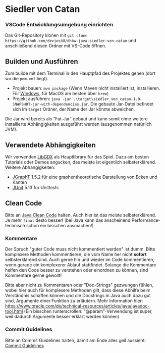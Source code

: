 # Siedler von Catan

### VSCode Entwicklungsumgebung einrichten

Das Git-Repository klonen mit `git clone https://github.com/devjosh8/dhbw-java-siedler-von-catan` und anschließend diesen Ordner mit VS-Code öffnen.

## Builden und Ausführen

Zum builde mit dem Terminal in den Hauptpfad des Projektes gehen (dort wo die `pom.xml` liegt).
- Projekt bauen: `mvn package` (Wenn Maven nicht installiert ist, installieren. Für [Windows](https://maven.apache.org/), für MacOS am besten über `brew`)
- Projekt ausführen: `java -jar .\target\siedler_von_catan-1.0-SNAPSHOT-jar-with-dependencies.jar`. Die gebaute Jar-Datei befindet sich im `target` Ordner, der Name der Jar könnte abweichen.

Die Jar wird bereits als "Fat-Jar" gebaut und kann somit ohne weitere installierte Abhängigkeiten ausgeführt werden (ausgenommen natürlich JVM).

## Verwendete Abhängigkeiten

Wir verwenden [LibGDX](https://libgdx.com/wiki/) als Hauptlibrary für das Spiel. Dazu am besten Tutorials oder Demos angucken, das meiste ist eigentlich selbsterklärend.
Weitere Abhängigkeiten:
* [JGraphT](https://jgrapht.org/) 1.5.2 für eine graphentheoretische Darstellung von Ecken und Kanten
* [JUnit](https://junit.org/junit5/) 5.13 für Unittests

## Clean Code

Bitte an [Java Clean Code](https://www.baeldung.com/java-clean-code) halten. Auch hier ist das meiste selbsterklärend. Je mehr `final` desto besser! (bei Java kann das anscheinend Performance-technisch schon ein bisschen ausmachen!)

### Kommentare
Der Spruch "guter Code muss nicht kommentiert werden" ist dumm. Bitte komplexere Methoden kommentieren, die vom Name her nicht **sofort** selbsterklärend sind. Auch gerne hin und wieder im Code kommentieren, 
wenn gerade ein komplexerer Ablauf stattfindet. Solange die Kommentare helfen den Code besser zu verstehen oder einordnen zu können, sind Kommentare gerne gewollt!

Bitte aber nicht zu Kommentaren oder "Doc-Strings" gezwungen fühlen, wobei hier auch für komplexere Methoden gilt, dass diese Abhilfe beim Verständnis schaffen können und die Docstrings in Java auch dazu gut sind,
Argumente einer Funktion zu erläutern. Mehr Information hier: https://www.oracle.com/de/technical-resources/articles/java/javadoc-tool.html (Ein bisschen runterscrollen: "@param"-Verwendung ist super, weil dadurch Argumente
besser erklärt werden können)

### Commit Guidelines

Bitte an Commit Guidelines halten, damit am Ende alles geil aussieht: [Commit Guidelines](https://www.conventionalcommits.org/en/v1.0.0/#summary)



